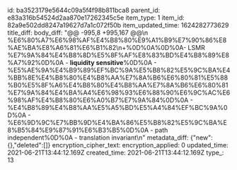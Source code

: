id: ba3523179e5644c09a5f4f98b811bca8
parent_id: e83a316b54524d2aa870e17262345c5e
item_type: 1
item_id: 82a9e502dd8247a19627d7a1c072f50b
item_updated_time: 1624282773629
title_diff: 
body_diff: "@@ -995,8 +995,167 @@\\n %E6%80%A7%E6%98%AF%E4%B8%80%E9%A1%B9%E7%90%86%E8%AE%BA%E8%A6%81%E6%B1%82\\n+%0D%0A%0D%0A- LSMR %E7%9A%84%E4%B8%8D%E5%8F%AF%E8%83%BD%E4%B8%89%E8%A7%92%0D%0A  - **liquidity sensitive**%0D%0A    - %E5%AE%9A%E4%B9%89%EF%BC%9A%E5%B8%82%E5%9C%BA%E4%BB%8E%E4%B8%80%E4%B8%AA%E7%8A%B6%E6%80%81%E5%88%B0%E5%8F%A6%E4%B8%80%E4%B8%AA%E7%8A%B6%E6%80%81%E7%9A%84%E4%BA%A4%E6%98%93%E6%88%90%E6%9C%AC%E6%98%AF%E4%B8%80%E6%A0%B7%E7%9A%84%0D%0A    - %E4%B8%89%E4%B8%AA%E5%A5%BD%E5%A4%84%EF%BC%9A%0D%0A      - %E6%9D%9C%E7%BB%9D%E4%BA%86%E5%B8%82%E5%9C%BA%E8%B5%84%E9%87%91%E6%B3%B5%0D%0A  - path independent%0D%0A  - translation invariant\\n"
metadata_diff: {"new":{},"deleted":[]}
encryption_cipher_text: 
encryption_applied: 0
updated_time: 2021-06-21T13:44:12.169Z
created_time: 2021-06-21T13:44:12.169Z
type_: 13